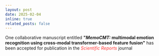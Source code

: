 ```yaml
---
layout: post
date: 2025-02-04
inline: true
related_posts: false
---
```


One collaborative manuscript entitled <b>"<i>MemoCMT:</i> multimodal emotion recognition using cross-modal transformer-based feature fusion"</b> has been accepted for publication in the <span style="color: #FF3636;"><i>Scientific Reports</i></span> journal